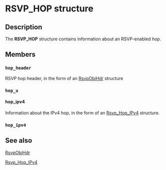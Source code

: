 # RSVP_HOP structure

## Description

The
**RSVP_HOP** structure contains information about an RSVP-enabled hop.

## Members

### `hop_header`

RSVP hop header, in the form of an [RsvpObjHdr](https://learn.microsoft.com/previous-versions/windows/desktop/api/lpmapi/ns-lpmapi-rsvpobjhdr) structure

### `hop_u`

#### hop_ipv4

Information about the IPv4 hop, in the form of an [Rsvp_Hop_IPv4](https://learn.microsoft.com/previous-versions/windows/desktop/api/lpmapi/ns-lpmapi-rsvp_hop_ipv4) structure.

### `hop_ipv4`

## See also

[RsvpObjHdr](https://learn.microsoft.com/previous-versions/windows/desktop/api/lpmapi/ns-lpmapi-rsvpobjhdr)

[Rsvp_Hop_IPv4](https://learn.microsoft.com/previous-versions/windows/desktop/api/lpmapi/ns-lpmapi-rsvp_hop_ipv4)